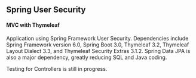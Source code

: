 ## Spring User Security

#### MVC with Thymeleaf

Application using Spring Framework User Security. Dependencies include Spring Framework version 6.0,
Spring Boot 3.0, Thymeleaf 3.2, Thymeleaf Layout Dialect 3.3, and Thymeleaf Security Extras 3.1.2. Spring Data JPA is
also a major dependency, greatly reducing SQL and Java coding.

Testing for Controllers is still in progress.

